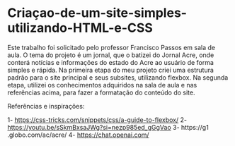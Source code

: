 # Criaçao-de-um-site-simples-utilizando-HTML-e-CSS

Este trabalho foi solicitado pelo professor Francisco Passos em sala de aula. O tema do projeto é um jornal, que o batizei do Jornal Acre, onde conterá notícias e informações do estado do Acre ao usuário de forma simples e rápida. Na primeira etapa do meu projeto criei uma estrutura padrão para o site principal e seus subsites, utilizando flexbox. Na segunda etapa, utilizei os conhecimentos adquiridos na sala de aula e nas referências acima, para fazer a formatação do conteúdo do site. 


Referências e inspirações:

1- https://css-tricks.com/snippets/css/a-guide-to-flexbox/ 
2- https://youtu.be/sSkmBxsaJWg?si=nezp985ed_gGgVao 
3- https://g1 .globo.com/ac/acre/ 
4- https://chat.openai.com/
